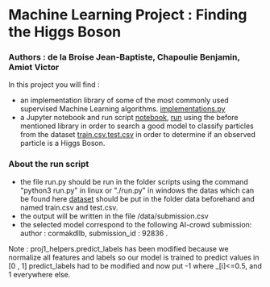 # Machine Learning Project : Finding the Higgs Boson
### Authors : de la Broise Jean-Baptiste, Chapoulie Benjamin, Amiot Victor



In this project you will find : 
* an implementation library of some of the most commonly used supervised Machine Learning algorithms. [implementations.py](./scripts/implementations.py)
* a Jupyter notebook and run script [notebook](./scripts/project1.ipynb), [run](./scripts/run.py) using the before mentioned library in order to search a good model to classify particles from the dataset [train.csv](./data/train.csv),[test.csv](./data/test.csv) in order to determine if an observed particle is a Higgs Boson.

### About the run script
 * the file run.py should be run in the folder scripts using the command "python3 run.py" in linux or "./run.py" in windows the datas which can be found here [dataset](https://www.kaggle.com/c/higgs-boson) should be put in the folder data beforehand and named train.csv and test.csv.
 * the output will be written in the file /data/submission.csv
 * the selected model correspond to the following AI-crowd submission: author : cormakdllb, submission_id : 92836 .
  
Note : proj1_helpers.predict_labels has been modified because we normalize all features and labels so our model is trained to predict values in [0 , 1]  predict_labels had to be modified and now put -1 where _[i]<=0.5, and 1 everywhere else.  